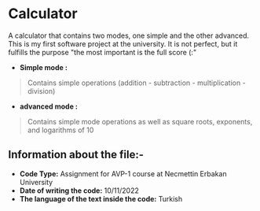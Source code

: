 # Calculator
A calculator that contains two modes, one simple and the other advanced. This is my first software project at the university. It is not perfect, but it fulfills the purpose "the most important is the full score (:"
- **Simple mode :**

> Contains simple operations (addition - subtraction - multiplication - division)
- **advanced mode :**

> Contains simple mode operations as well as square roots, exponents, and logarithms of 10

## Information about the file:-
- **Code Type:** Assignment for AVP-1 course at Necmettin Erbakan University
- **Date of writing the code:** 10/11/2022
- **The language of the text inside the code:** Turkish
